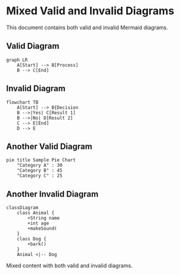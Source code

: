 # Mixed Valid and Invalid Diagrams

This document contains both valid and invalid Mermaid diagrams.

## Valid Diagram

```mermaid
graph LR
    A[Start] --> B[Process]
    B --> C[End]
```

## Invalid Diagram

```mermaid
flowchart TB
    A[Start] --> B{Decision
    B -->|Yes| C[Result 1]
    B -->|No| D[Result 2]
    C --> E[End]
    D --> E
```

## Another Valid Diagram

```mermaid
pie title Sample Pie Chart
    "Category A" : 30
    "Category B" : 45
    "Category C" : 25
```

## Another Invalid Diagram

```mermaid
classDiagram
    class Animal {
        +String name
        +int age
        +makeSound(
    }
    class Dog {
        +bark()
    }
    Animal <|-- Dog
```

Mixed content with both valid and invalid diagrams.